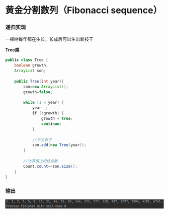 # 黄金分割数列（Fibonacci sequence）

### 递归实现

一棵树每年都在生长，长成后可以生出新枝干

**Tree类**

```java
public class Tree {
    boolean growth;
    ArrayList son;

    public Tree(int year){
        son=new ArrayList();
        growth=false;

        while (1 < year) {
            year--;
            if (!growth) {
                growth = true;
                continue;
            }

            //子又有子
            son.add(new Tree(year));
        }

        //计算接上树枝总数
        Count.count+=son.size();
    }
}

```

### 输出

![out](./img/001.png)